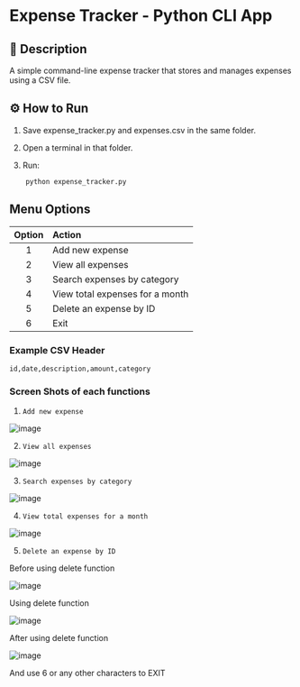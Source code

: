 # Expense Tracker - Python CLI App
## 🧩 Description

A simple command-line expense tracker that stores and manages expenses using a CSV file.

## ⚙️ How to Run

1. Save expense_tracker.py and expenses.csv in the same folder.

2. Open a terminal in that folder.

3. Run:

``` 
    python expense_tracker.py 
```

## Menu Options

| Option | Action                          |
| :----: | :------------------------------ |
|    1   | Add new expense                 |
|    2   | View all expenses               |
|    3   | Search expenses by category     |
|    4   | View total expenses for a month |
|    5   | Delete an expense by ID         |
|    6   | Exit                            |

### Example CSV Header

``` id,date,description,amount,category ```

### Screen Shots of each functions 

1. ``` Add new expense ```

![image](screenshots/addfunc.PNG)

2. ``` View all expenses ```

![image](screenshots/viewfunc.PNG)

3. ``` Search expenses by category   ```

![image](screenshots/searchfunc.PNG)

4. ``` View total expenses for a month ```

![image](screenshots/monthlyfunc.PNG)

5. ``` Delete an expense by ID ```

Before using delete function

![image](screenshots/before.PNG) 

Using delete function

![image](screenshots/deletefunc.PNG)   

After using delete function

![image](screenshots/after.PNG)


And use 6 or any other characters to EXIT 